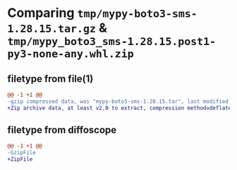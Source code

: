 # Comparing `tmp/mypy-boto3-sms-1.28.15.tar.gz` & `tmp/mypy_boto3_sms-1.28.15.post1-py3-none-any.whl.zip`

## filetype from file(1)

```diff
@@ -1 +1 @@
-gzip compressed data, was "mypy-boto3-sms-1.28.15.tar", last modified: Fri Jul 28 20:43:46 2023, max compression
+Zip archive data, at least v2.0 to extract, compression method=deflate
```

## filetype from diffoscope

```diff
@@ -1 +1 @@
-GzipFile
+ZipFile
```


